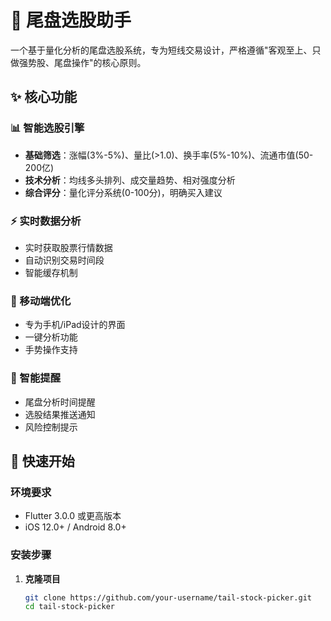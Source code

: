 # 🎯 尾盘选股助手

一个基于量化分析的尾盘选股系统，专为短线交易设计，严格遵循"客观至上、只做强势股、尾盘操作"的核心原则。

## ✨ 核心功能

### 📊 智能选股引擎
- **基础筛选**：涨幅(3%-5%)、量比(>1.0)、换手率(5%-10%)、流通市值(50-200亿)
- **技术分析**：均线多头排列、成交量趋势、相对强度分析
- **综合评分**：量化评分系统(0-100分)，明确买入建议

### ⚡ 实时数据分析
- 实时获取股票行情数据
- 自动识别交易时间段
- 智能缓存机制

### 📱 移动端优化
- 专为手机/iPad设计的界面
- 一键分析功能
- 手势操作支持

### 🔔 智能提醒
- 尾盘分析时间提醒
- 选股结果推送通知
- 风险控制提示

## 🚀 快速开始

### 环境要求
- Flutter 3.0.0 或更高版本
- iOS 12.0+ / Android 8.0+

### 安装步骤

1. **克隆项目**
   ```bash
   git clone https://github.com/your-username/tail-stock-picker.git
   cd tail-stock-picker